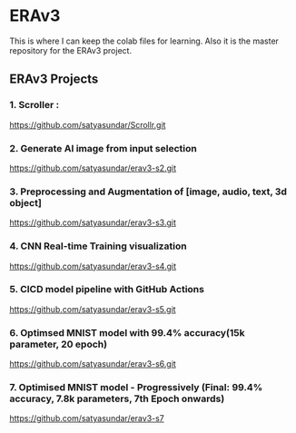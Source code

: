 # ERAv3

This is where I can keep the colab files for learning.
Also it is the master repository for the ERAv3 project.

## ERAv3 Projects

### 1. Scroller :

https://github.com/satyasundar/Scrollr.git

### 2. Generate AI image from input selection

https://github.com/satyasundar/erav3-s2.git

### 3. Preprocessing and Augmentation of [image, audio, text, 3d object]

https://github.com/satyasundar/erav3-s3.git

### 4. CNN Real-time Training visualization

https://github.com/satyasundar/erav3-s4.git

### 5. CICD model pipeline with GitHub Actions

https://github.com/satyasundar/erav3-s5.git

### 6. Optimsed MNIST model with 99.4% accuracy(15k parameter, 20 epoch)

https://github.com/satyasundar/erav3-s6.git

### 7. Optimised MNIST model - Progressively (Final: 99.4% accuracy, 7.8k parameters, 7th Epoch onwards)

https://github.com/satyasundar/erav3-s7
